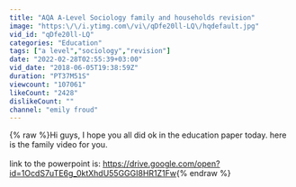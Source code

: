 ```yaml
---
title: "AQA A-Level Sociology family and households revision"
image: "https:\/\/i.ytimg.com\/vi\/qDfe20ll-LQ\/hqdefault.jpg"
vid_id: "qDfe20ll-LQ"
categories: "Education"
tags: ["a level","sociology","revision"]
date: "2022-02-28T02:55:39+03:00"
vid_date: "2018-06-05T19:38:59Z"
duration: "PT37M51S"
viewcount: "107061"
likeCount: "2428"
dislikeCount: ""
channel: "emily froud"
---
```

{% raw %}Hi guys, I hope you all did ok in the education paper today. here is the family video for you.<br /><br />link to the powerpoint is: <a rel="nofollow" target="blank" href="https://drive.google.com/open?id=1OcdS7uTE6g_0ktXhdU55GGGI8HR1Z1Fw">https://drive.google.com/open?id=1OcdS7uTE6g_0ktXhdU55GGGI8HR1Z1Fw</a>{% endraw %}
